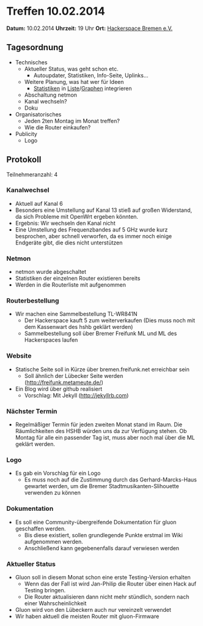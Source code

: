 # Treffen 10.02.2014

**Datum:** 10.02.2014 **Uhrzeit:** 19 Uhr **Ort:** [Hackerspace Bremen e.V.](http://www.hackerspace-bremen.de)

## Tagesordnung

* Technisches
  * Aktueller Status, was geht schon etc.
     * Autoupdater, Statistiken, Info-Seite, Uplinks...
  * Weitere Planung, was hat wer für Ideen
     * [Statistiken](http://vpn02.bremen.freifunk.net/map/?10:fe:ed:e5:fb:22) in [Liste](https://netmon.wellenfunk.de/map/list.html)/[Graphen](https://netmon.wellenfunk.de/map/graph.html) integrieren
  * Abschaltung netmon
  * Kanal wechseln?
  * Doku
* Organisatorisches
  * Jeden 2ten Montag im Monat treffen? 
  * Wie die Router einkaufen?
* Publicity
  * Logo

## Protokoll

Teilnehmeranzahl: 4

### Kanalwechsel

* Aktuell auf Kanal 6
* Besonders eine Umstellung auf Kanal 13 stieß auf großen Widerstand, da sich Probleme mit OpenWrt ergeben könnten.
* Ergebnis: Wir wechseln den Kanal nicht
* Eine Umstellung des Frequenzbandes auf 5 GHz wurde kurz besprochen, aber schnell verworfen, da es immer noch einige Endgeräte gibt, die dies nicht unterstützen

### Netmon

* netmon wurde abgeschaltet
* Statistiken der einzelnen Router existieren bereits
* Werden in die Routerliste mit aufgenommen

### Routerbestellung

* Wir machen eine Sammelbestellung TL-WR841N 
  * Der Hackerspace kauft 5 zum weiterverkaufen (Dies muss noch mit dem Kassenwart des hshb geklärt werden)
  * Sammelbestellung soll über Bremer Freifunk ML und ML des Hackerspaces laufen

### Website

* Statische Seite soll in Kürze über bremen.freifunk.net erreichbar sein
  * Soll ähnlich der Lübecker Seite werden (http://freifunk.metameute.de/) 
* Ein Blog wird über github realisiert
  * Vorschlag: Mit Jekyll (http://jekyllrb.com)

### Nächster Termin

* Regelmäßiger Termin für jeden zweiten Monat stand im Raum. Die Räumlichkeiten des HSHB würden uns da zur Verfügung stehen. Ob Montag für alle ein passender Tag ist, muss aber noch mal über die ML geklärt werden.

### Logo

* Es gab ein Vorschlag für ein Logo
  * Es muss noch auf die Zustimmung durch das Gerhard-Marcks-Haus gewartet werden, um die Bremer Stadtmusikanten-Slihouette verwenden zu können

### Dokumentation 

* Es soll eine Community-übergreifende Dokumentation für gluon geschaffen werden. 
  * Bis diese existiert, sollen grundlegende Punkte erstmal im Wiki aufgenommen werden.
  * Anschließend kann gegebenenfalls darauf verwiesen werden

### Aktueller Status

* Gluon soll in diesem Monat schon eine erste Testing-Version erhalten
  * Wenn das der Fall ist wird Jan-Philip die Router über einen Hack auf Testing bringen. 
  * Die Router aktualisieren dann nicht mehr stündlich, sondern nach einer Wahrscheinlichkeit
* Gluon wird von den Lübeckern auch nur vereinzelt verwendet
* Wir haben aktuell die meisten Router mit gluon-Firmware